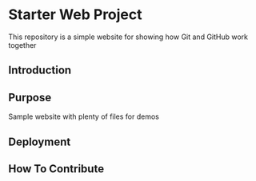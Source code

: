 # Starter Web Project

This repository is a simple website for showing how Git and GitHub work together

## Introduction

## Purpose

Sample website with plenty of files for demos

## Deployment

## How To Contribute